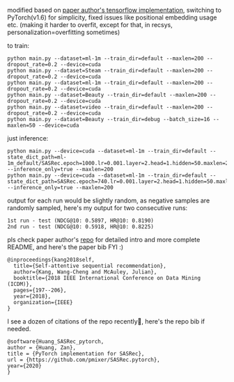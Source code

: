 modified based on [paper author's tensorflow implementation](https://github.com/kang205/SASRec), switching to PyTorch(v1.6) for simplicity, fixed issues like positional embedding usage etc. (making it harder to overfit, except for that, in recsys, personalization=overfitting sometimes)

to train:

```
python main.py --dataset=ml-1m --train_dir=default --maxlen=200 --dropout_rate=0.2 --device=cuda
python main.py --dataset=Steam --train_dir=default --maxlen=200 --dropout_rate=0.2 --device=cuda
python main.py --dataset=ml-1m --train_dir=default --maxlen=200 --dropout_rate=0.2 --device=cuda
python main.py --dataset=Beauty --train_dir=default --maxlen=200 --dropout_rate=0.2 --device=cuda
python main.py --dataset=video --train_dir=default --maxlen=200 --dropout_rate=0.2 --device=cuda
python main.py --dataset=Beauty --train_dir=debug --batch_size=16 --maxlen=50 --device=cuda
```

just inference:

```
python main.py --device=cuda --dataset=ml-1m --train_dir=default --state_dict_path=ml-1m_default/SASRec.epoch=1000.lr=0.001.layer=2.head=1.hidden=50.maxlen=200.pth --inference_only=true --maxlen=200
python main.py --device=cuda --dataset=ml-1m --train_dir=default --state_dict_path=SASRec.epoch=740.lr=0.001.layer=2.head=1.hidden=50.maxlen=200.pth --inference_only=true --maxlen=200

```

output for each run would be slightly random, as negative samples are randomly sampled, here's my output for two consecutive runs:

```
1st run - test (NDCG@10: 0.5897, HR@10: 0.8190)
2nd run - test (NDCG@10: 0.5918, HR@10: 0.8225)
```

pls check paper author's [repo](https://github.com/kang205/SASRec) for detailed intro and more complete README, and here's the paper bib FYI :)

```
@inproceedings{kang2018self,
  title={Self-attentive sequential recommendation},
  author={Kang, Wang-Cheng and McAuley, Julian},
  booktitle={2018 IEEE International Conference on Data Mining (ICDM)},
  pages={197--206},
  year={2018},
  organization={IEEE}
}
```

I see a dozen of citations of the repo recently🫰, here's the repo bib if needed.
```
@software{Huang_SASRec_pytorch,
author = {Huang, Zan},
title = {PyTorch implementation for SASRec},
url = {https://github.com/pmixer/SASRec.pytorch},
year={2020}
}
```
